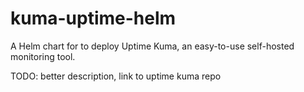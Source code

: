 # kuma-uptime-helm
A Helm chart for to deploy Uptime Kuma, an easy-to-use self-hosted monitoring tool.

TODO: better description, link to uptime kuma repo
